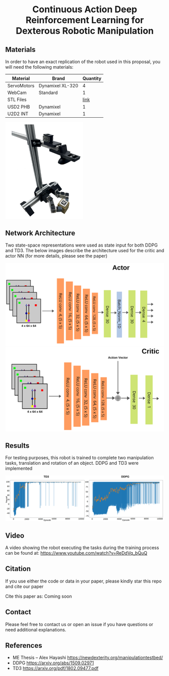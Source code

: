<h1 align="center">
  <br>
Continuous Action Deep Reinforcement Learning for Dexterous Robotic Manipulation
  <br>
 </h1>
 

  
  
## Materials  
In order to have an exact replication of the robot used in this proposal, you will need the following materials:

|Material      | Brand| Quantity|
|--------------|------|---------|
| ServoMotors  | Dynamixel XL-320| 4  |
| WebCam  | Standard| 1  |
| STL Files  |   | [link](https://github.com/dvalenciar/td3_ddpg_translation_rotation/tree/main/STL_FILES_FOR_3D_PRINTER)   |
| USD2 PHB|Dynamixel | 1 |
| U2D2 INT|Dynamixel | 1 |
 
 ![](https://github.com/dvalenciar/td3_ddpg_translation_rotation/blob/main/images/gripper_full.png)

## Network Architecture 
Two state-space representations were used as state input for both DDPG and TD3. The below images describe the architecture used for the critic and actor NN (for more details, please see the paper)

![](https://github.com/dvalenciar/td3_ddpg_translation_rotation/blob/main/images/actor.png)
![](https://github.com/dvalenciar/td3_ddpg_translation_rotation/blob/main/images/critic.png)



## Results
For testing purposes, this robot is trained to complete two manipulation tasks, translation and rotation of an object. DDPG and TD3 were implemented

 ![](https://github.com/dvalenciar/td3_ddpg_translation_rotation/blob/main/images/Results_vector.png)

## Video
A video showing the robot executing the tasks during the training process can be found at:
https://www.youtube.com/watch?v=ReDdVq_bQuQ

## Citation
If you use either the code or data in your paper, please kindly star this repo and cite our paper

Cite this paper as: 
Coming soon


## Contact
Please feel free to contact us or open an issue if you have questions or need additional explanations.

## References
- ME Thesis – Alex Hayashi  https://newdexterity.org/manipulationtestbed/
- DDPG https://arxiv.org/abs/1509.02971 
- TD3  https://arxiv.org/pdf/1802.09477.pdf
